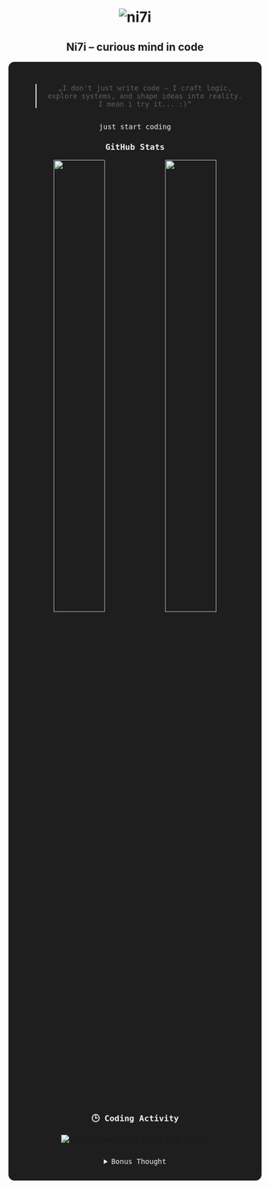 <h1 align="center">
  <img src="https://readme-typing-svg.demolab.com?font=Fira+Code&size=30&duration=2000&pause=800&color=FF3C3C&center=true&vCenter=true&width=500&lines=ERROR+404" alt="ni7i" />
</h1>

<div align="center">
  <h2>Ni7i – curious mind in code</h2>
</div>

<div align="center" style="max-width: 800px; margin: auto; background-color: #1e1e1e; color: #f0f0f0; padding: 30px; border-radius: 12px; box-shadow: 0 0 15px rgba(255, 255, 255, 0.1); font-family: 'Fira Code', monospace;">

<blockquote>
  „I don't just write code – I craft logic, explore systems, and shape ideas into reality. I mean i try it... :)“
</blockquote>

---

<p>just start coding  </p>

### GitHub Stats

<div align="center">
  <img src="https://github-readme-stats.vercel.app/api?username=Ni7i&show_icons=true&theme=tokyonight&hide_title=true" width="48%" />
  <img src="https://github-readme-stats.vercel.app/api/top-langs/?username=Ni7i&layout=compact&theme=tokyonight" width="48%" />
</div>

### 🕒 Coding Activity
<a href="https://wakatime.com/@292d7a0b-e3a0-4c49-8ce4-039518824561"><img src="https://wakatime.com/badge/user/292d7a0b-e3a0-4c49-8ce4-039518824561.svg" alt="Total time coded since May 1 2025" /></a>



---

<details>
  <summary>Bonus Thought</summary>
  <p><i>
    Coding saves lives
  </i></p>
</details>

</div>

